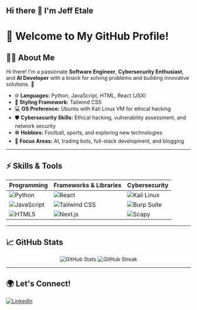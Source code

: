 ## Hi there 👋 I'm Jeff Etale

# 🌟 Welcome to My GitHub Profile!

## 👨‍💻 About Me

Hi there! I'm a passionate **Software Engineer**, **Cybersecurity Enthusiast**, and **AI Developer** with a knack for solving problems and building innovative solutions. 🌟 

- 🌐 **Languages:** Python, JavaScript, HTML, React (JSX)
- 🎨 **Styling Framework:** Tailwind CSS
- 💻 **OS Preference:** Ubuntu with Kali Linux VM for ethical hacking
- 🛡️ **Cybersecurity Skills:** Ethical hacking, vulnerability assessment, and network security
- ⚽ **Hobbies:** Football, sports, and exploring new technologies
- 🔬 **Focus Areas:** AI, trading bots, full-stack development, and blogging

---

## ⚡ Skills & Tools

| Programming | Frameworks & Libraries | Cybersecurity |
|-------------|-------------------------|---------------|
| ![Python](https://img.shields.io/badge/Python-3776AB?style=flat&logo=python&logoColor=white) | ![React](https://img.shields.io/badge/React-61DAFB?style=flat&logo=react&logoColor=white) | ![Kali Linux](https://img.shields.io/badge/Kali_Linux-557C94?style=flat&logo=kali-linux&logoColor=white) |
| ![JavaScript](https://img.shields.io/badge/JavaScript-F7DF1E?style=flat&logo=javascript&logoColor=black) | ![Tailwind CSS](https://img.shields.io/badge/Tailwind_CSS-38B2AC?style=flat&logo=tailwind-css&logoColor=white) | ![Burp Suite](https://img.shields.io/badge/Burp_Suite-FB542B?style=flat&logo=burp-suite&logoColor=white) |
| ![HTML5](https://img.shields.io/badge/HTML5-E34F26?style=flat&logo=html5&logoColor=white) | ![Next.js](https://img.shields.io/badge/Next.js-000000?style=flat&logo=nextdotjs&logoColor=white) | ![Scapy](https://img.shields.io/badge/Scapy-00ADD8?style=flat&logo=scapy&logoColor=white) |

---

## 📈 GitHub Stats

<p align="center">
  <!-- GitHub Stats -->
  <img src="https://github-readme-stats.vercel.app/api?username=jeffetale&show_icons=true&theme=radical" alt="GitHub Stats">
  
  <!-- Streak Stats -->
  <img src="https://streak-stats.demolab.com/?user=jeffetale&theme=radical" alt="GitHub Streak">
</p>

---

## 🌍 Let's Connect!

[![LinkedIn](https://img.shields.io/badge/LinkedIn-blue?style=flat&logo=linkedin&logoColor=white)](linkedin.com/in/jeﬀ-etale-5a08161a1)


